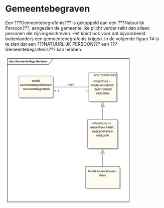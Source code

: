 # Gemeentebegraven

Een ???Gemeentebegrafenis??? is gekoppeld aan een ???Natuurlijk Persoon???, aangezien de gemeentelijke plicht verder reikt dan alleen personen die zijn ingeschreven. Het komt ook voor dat bijvoorbeeld buitenlanders een gemeentebegrafenis krijgen. In de volgende figuur 14 is te zien dat een ???NATUURLIJK PERSOON??? een ???Gemeentebegrafenis??? kan hebben.

![Gegevensmodel Gemeentebegraven][begraven]

[begraven]: image/EAID_949AE9E2_95EB_4063_B7C5_E81971D410B3.gif "Gegevensmodel Gemeentebegraven"